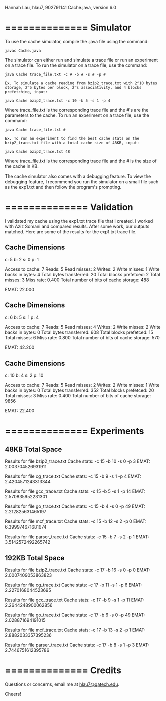 Hannah Lau, hlau7, 902791141
Cache.java, version 6.0

==============
  Simulator
==============

To use the cache simulator, compile the .java file using the command: 
	
	javac Cache.java

The simulator can either run and simulate a trace file or run an experiment on a trace file. To run the simulator on a trace file, use the command:
	
	java Cache trace_file.txt -c # -b # -s # -p #

	Ex. To simulate a cache reading from bzip2_trace.txt with 2^10 bytes storage, 2^5 bytes per block, 2^s associativity, and 4 blocks prefetching, input:

	java Cache bzip2_trace.txt -c 10 -b 5 -s 1 -p 4

Where trace_file.txt is the corresponding trace file and the #'s are the parameters to the cache. To run an experiment on a trace file, use the command:
	
	java Cache trace_file.txt #

	Ex. To run an experiment to find the best cache stats on the bzip2_trace.txt file with a total cache size of 48KB, input:

	java Cache bzip2_trace.txt 48

Where trace_file.txt is the corresponding trace file and the # is the size of the cache in KB. 

The cache simulator also comes with a debugging feature. To view the debugging feature, I recommend you run the simulator on a small file such as the exp1.txt and then follow the program's prompting. 


==============
  Validation
==============

I validated my cache using the exp1.txt trace file that I created. I worked with Aziz Somani and compared results. After some work, our outputs matched. Here are some of the results for the exp1.txt trace file.

Cache Dimensions
-----------------
c: 5 b: 2 s: 0 p: 1

Access to cache: 7
Reads: 5
Read misses: 2
Writes: 2
Write misses: 1
Write backs in bytes: 4
Total bytes transferred: 20
Total blocks prefetced: 2
Total misses: 3
Miss rate: 0.400
Total number of bits of cache storage: 488

EMAT: 22.000

Cache Dimensions
-----------------
c: 6 b: 5 s: 1 p: 4

Access to cache: 7
Reads: 5
Read misses: 4
Writes: 2
Write misses: 2
Write backs in bytes: 0
Total bytes transferred: 608
Total blocks prefetced: 15
Total misses: 6
Miss rate: 0.800
Total number of bits of cache storage: 570

EMAT: 42.200

Cache Dimensions
-----------------
c: 10 b: 4 s: 2 p: 10

Access to cache: 7
Reads: 5
Read misses: 2
Writes: 2
Write misses: 1
Write backs in bytes: 0
Total bytes transferred: 352
Total blocks prefetced: 20
Total misses: 3
Miss rate: 0.400
Total number of bits of cache storage: 9856

EMAT: 22.400


==============
  Experiments
==============

48KB Total Space
-------------------
Results for file bzip2_trace.txt
Cache stats: -c 15 -b 10 -s 0 -p 3
EMAT: 2.003704526931911

Results for file cg_trace.txt
Cache stats: -c 15 -b 9 -s 1 -p 4
EMAT: 2.4204571243313344

Results for file gcc_trace.txt
Cache stats: -c 15 -b 5 -s 1 -p 14
EMAT: 2.570835952231301

Results for file go_trace.txt
Cache stats: -c 15 -b 4 -s 0 -p 49
EMAT: 2.212825631465197

Results for file mcf_trace.txt
Cache stats: -c 15 -b 12 -s 2 -p 0
EMAT: 6.399974671681674

Results for file parser_trace.txt
Cache stats: -c 15 -b 7 -s 2 -p 1
EMAT: 3.5142572492265742


192KB Total Space
-------------------
Results for file bzip2_trace.txt
Cache stats: -c 17 -b 16 -s 0 -p 0
EMAT: 2.0007409053863823

Results for file cg_trace.txt
Cache stats: -c 17 -b 11 -s 1 -p 6
EMAT: 2.2270168044523695

Results for file gcc_trace.txt
Cache stats: -c 17 -b 9 -s 1 -p 11
EMAT: 2.2644248900062856

Results for file go_trace.txt
Cache stats: -c 17 -b 6 -s 0 -p 49
EMAT: 2.028871694191015

Results for file mcf_trace.txt
Cache stats: -c 17 -b 13 -s 2 -p 1
EMAT: 2.8882033357395236

Results for file parser_trace.txt
Cache stats: -c 17 -b 8 -s 1 -p 3
EMAT: 2.7446751612395786


==============
   Credits
==============

Questions or concerns, email me at hlau7@gatech.edu.

Cheers!